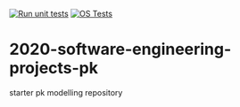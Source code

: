 [![Run unit tests](https://github.com/ian-mcfarlane/pk-modelling/actions/workflows/python-unit-tests.yml/badge.svg)](https://github.com/ian-mcfarlane/pk-modelling/actions/workflows/python-unit-tests.yml)
[![OS Tests](https://github.com/ian-mcfarlane/pk-modelling/actions/workflows/OS-tests.yml/badge.svg)](https://github.com/ian-mcfarlane/pk-modelling/actions/workflows/OS-tests.yml)

# 2020-software-engineering-projects-pk
starter pk modelling repository
